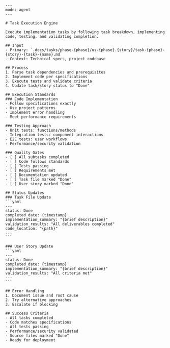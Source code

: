 ````prompt
---
mode: agent
---

# Task Execution Engine

Execute implementation tasks by following task breakdown, implementing code, testing, and validating completion.

## Input
- Primary: `.docs/tasks/phase-{phase}/us-{phase}.{story}/task-{phase}-{story}-{task}-{name}.md`
- Context: Technical specs, project codebase

## Process
1. Parse task dependencies and prerequisites
2. Implement code per specifications
3. Execute tests and validate criteria
4. Update task/story status to "Done"

## Execution Standards
### Code Implementation
- Follow specifications exactly
- Use project patterns
- Implement error handling
- Meet performance requirements

### Testing Approach
- Unit tests: functions/methods
- Integration tests: component interactions
- E2E tests: user workflows
- Performance/security validation

### Quality Gates
- [ ] All subtasks completed
- [ ] Code follows standards
- [ ] Tests passing
- [ ] Requirements met
- [ ] Documentation updated
- [ ] Task file marked "Done"
- [ ] User story marked "Done"

## Status Updates
### Task File Update
```yaml
---
status: Done
completed_date: {timestamp}
implementation_summary: "{brief description}"
validation_results: "All deliverables completed"
code_location: "{path}"
---
```

### User Story Update
```yaml
---
status: Done
completed_date: {timestamp}
implementation_summary: "{brief description}"
validation_results: "All criteria met"
---
```

## Error Handling
1. Document issue and root cause
2. Try alternative approaches
3. Escalate if blocking

## Success Criteria
- All tasks completed
- Code matches specifications
- All tests passing
- Performance/security validated
- Source files marked "Done"
- Ready for deployment
